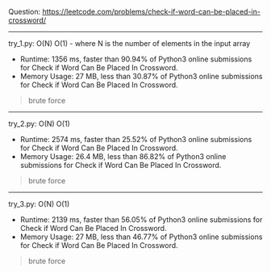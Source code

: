 Question: https://leetcode.com/problems/check-if-word-can-be-placed-in-crossword/

---

try_1.py: O(N) O(1) - where N is the number of elements in the input array

* Runtime: 1356 ms, faster than 90.94% of Python3 online submissions for Check if Word Can Be Placed In Crossword.
* Memory Usage: 27 MB, less than 30.87% of Python3 online submissions for Check if Word Can Be Placed In Crossword.

> brute force

---

try_2.py: O(N) O(1)

* Runtime: 2574 ms, faster than 25.52% of Python3 online submissions for Check if Word Can Be Placed In Crossword.
* Memory Usage: 26.4 MB, less than 86.82% of Python3 online submissions for Check if Word Can Be Placed In Crossword.

> brute force

---

try_3.py: O(N) O(1)

* Runtime: 2139 ms, faster than 56.05% of Python3 online submissions for Check if Word Can Be Placed In Crossword.
* Memory Usage: 27 MB, less than 46.77% of Python3 online submissions for Check if Word Can Be Placed In Crossword.

> brute force
